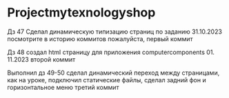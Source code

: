 # Projectmytexnologyshop
Дз 47 Сделал динамическую типизацию страниц по заданию 31.10.2023 посмотрите в историю коммитов пожалуйста, первый коммит

Дз 48 создал html страницу для приложения computercomponents 01. 11.2023 второй коммит

Выполнил дз 49-50 сделал динамический переход между страницами, как на уроке, подключил статические файлы, сделал задний фон и горизонтальное меню третий коммит
